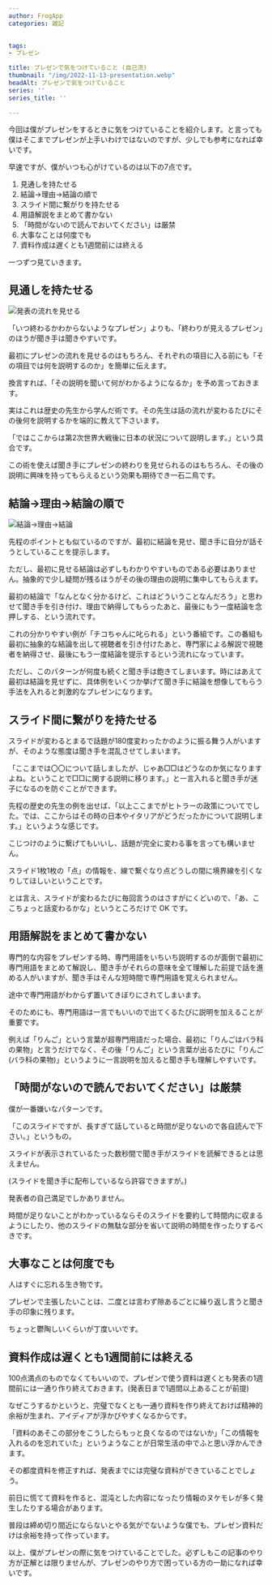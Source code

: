 ```yaml
---
author: FrogApp
categories: 雑記

 
tags:
- プレゼン

title: プレゼンで気をつけていること (自己流)
thumbnail: "/img/2022-11-13-presentation.webp"
headAlt: プレゼンで気をつけていること
series: ''
series_title: ''

---
```

今回は僕がプレゼンをするときに気をつけていることを紹介します。と言っても僕はそこまでプレゼンが上手いわけではないのですが、少しでも参考になれば幸いです。

早速ですが、僕がいつも心がけているのは以下の7点です。

1. 見通しを持たせる
2. 結論→理由→結論の順で
3. スライド間に繋がりを持たせる
4. 用語解説をまとめて書かない
5. 「時間がないので読んでおいてください」は厳禁
6. 大事なことは何度でも
7. 資料作成は遅くとも1週間前には終える

一つずつ見ていきます。

## 見通しを持たせる

![発表の流れを見せる](/img/2022-11-13-flow.webp)

「いつ終わるかわからないようなプレゼン」よりも、「終わりが見えるプレゼン」のほうが聞き手は聞きやすいです。

最初にプレゼンの流れを見せるのはもちろん、それぞれの項目に入る前にも「その項目では何を説明するのか」を簡単に伝えます。

換言すれば、「その説明を聞いて何がわかるようになるか」を予め言っておきます。

実はこれは歴史の先生から学んだ術です。その先生は話の流れが変わるたびにその後何を説明するかを端的に教えて下さいます。

「ではここからは第2次世界大戦後に日本の状況について説明します。」という具合です。

この術を使えば聞き手にプレゼンの終わりを見せられるのはもちろん、その後の説明に興味を持ってもらえるという効果も期待でき一石二鳥です。

## 結論→理由→結論の順で

![結論→理由→結論](/img/2022-11-13-r-r.webp)

先程のポイントとも似ているのですが、最初に結論を見せ、聞き手に自分が話そうとしていることを提示します。

ただし、最初に見せる結論は必ずしもわかりやすいものである必要はありません。抽象的で少し疑問が残るほうがその後の理由の説明に集中してもらえます。

最初の結論で「なんとなく分かるけど、これはどういうことなんだろう」と思わせて聞き手を引き付け、理由で納得してもらったあと、最後にもう一度結論を念押しする、という流れです。

これの分かりやすい例が「チコちゃんに叱られる」という番組です。この番組も最初に抽象的な結論を出して視聴者を引き付けたあと、専門家による解説で視聴者を納得させ、最後にもう一度結論を提示するという流れになっています。

ただし、このパターンが何度も続くと聞き手は飽きてしまいます。時にはあえて最初は結論を見せずに、具体例をいくつか挙げて聞き手に結論を想像してもらう手法を入れると刺激的なプレゼンになります。

## スライド間に繋がりを持たせる

スライドが変わるとまるで話題が180度変わったかのように振る舞う人がいますが、そのような態度は聞き手を混乱させてしまいます。

「ここまでは〇〇について話しましたが、じゃあ□□はどうなのか気になりますよね。ということで□□に関する説明に移ります。」と一言入れると聞き手が迷子になるのを防ぐことができます。

先程の歴史の先生の例を出せば、「以上ここまでがヒトラーの政策についてでした。では、ここからはその時の日本やイタリアがどうだったかについて説明します。」というような感じです。

こじつけのように繋げてもいいし、話題が完全に変わる事を言っても構いません。

スライド1枚1枚の「点」の情報を、線で繋ぐなり点どうしの間に境界線を引くなりしてほしいということです。

とは言え、スライドが変わるたびに毎回言うのはさすがにくどいので、「あ、ここちょっと話変わるかな」というところだけで OK です。

## 用語解説をまとめて書かない

専門的な内容をプレゼンする時、専門用語をいちいち説明するのが面倒で最初に専門用語をまとめて解説し、聞き手がそれらの意味を全て理解した前提で話を進める人がいますが、聞き手はそんな短時間で専門用語を覚えられません。

途中で専門用語がわからず置いてきぼりにされてしまいます。

そのためにも、専門用語は一言でもいいので出てくるたびに説明を加えることが重要です。

例えば「りんご」という言葉が超専門用語だった場合、最初に「りんごはバラ科の果物」と言うだけでなく、その後「りんご」という言葉が出るたびに「りんご (バラ科の果物)」というように一言説明を加えると聞き手も理解しやすいです。

## 「時間がないので読んでおいてください」は厳禁

僕が一番嫌いなパターンです。

「このスライドですが、長すぎて話していると時間が足りないので各自読んで下さい。」というもの。

スライドが表示されているたった数秒間で聞き手がスライドを読解できるとは思えません。

(スライドを聞き手に配布しているなら許容できますが。)

発表者の自己満足でしかありません。

時間が足りないことがわかっているならそのスライドを要約して時間内に収まるようにしたり、他のスライドの無駄な部分を省いて説明の時間を作ったりするべきです。

## 大事なことは何度でも

人はすぐに忘れる生き物です。

プレゼンで主張したいことは、二度とは言わず隙あるごとに繰り返し言うと聞き手の印象に残ります。

ちょっと鬱陶しいくらいが丁度いいです。

## 資料作成は遅くとも1週間前には終える

100点満点のものでなくてもいいので、プレゼンで使う資料は遅くとも発表の1週間前には一通り作り終えておきます。(発表日まで1週間以上あることが前提)

なぜこうするかというと、完璧でなくとも一通り資料を作り終えておけば精神的余裕が生まれ、アイディアが浮かびやすくなるからです。

「資料のあそこの部分をこうしたらもっと良くなるのではないか」「この情報を入れるのを忘れていた」というようなことが日常生活の中でふと思い浮かんできます。

その都度資料を修正すれば、発表までには完璧な資料ができていることでしょう。

前日に慌てて資料を作ると、混沌とした内容になったり情報のヌケモレが多く発生したりする場合があります。

普段は締め切り間近にならないとやる気がでないような僕でも、プレゼン資料だけは余裕を持って作っています。

以上、僕がプレゼンの際に気をつけていることでした。必ずしもこの記事のやり方が正解とは限りませんが、プレゼンのやり方で困っている方の一助になれば幸いです。
